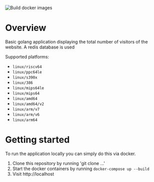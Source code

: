 ![Build docker images](https://github.com/clowa/visitors/actions/workflows/docker-buildx.yml/badge.svg)

# Overview

Basic golang application displaying the total number of visitors of the website. A redis database is used

Supported platforms:

- `linux/riscv64`
- `linux/ppc64le`
- `linux/s390x`
- `linux/386`
- `linux/mips64le`
- `linux/mips64`
- `linux/amd64`
- `linux/amd64/v2`
- `linux/arm/v7`
- `linux/arm/v6`
- `linux/arm64`

# Getting started

To run the application locally you can simply do this via docker.

1. Clone this repository by running 'git clone ...'
2. Start the docker containers by running `docker-compose up --build`
3. Visit http://localhost

